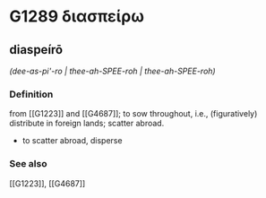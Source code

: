 # G1289 διασπείρω

## diaspeírō

_(dee-as-pi'-ro | thee-ah-SPEE-roh | thee-ah-SPEE-roh)_

### Definition

from [[G1223]] and [[G4687]]; to sow throughout, i.e., (figuratively) distribute in foreign lands; scatter abroad.

- to scatter abroad, disperse

### See also

[[G1223]], [[G4687]]

